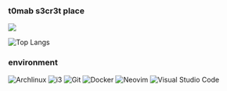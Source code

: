 ### t0mab s3cr3t place

<picture>
<source
  srcset="https://github-readme-stats.vercel.app/api?username=t0mab&show_icons=true&theme=dark"
  media="(prefers-color-scheme: dark)"
/>
<source
  srcset="https://github-readme-stats.vercel.app/api?username=t0mab&show_icons=true"
  media="(prefers-color-scheme: light), (prefers-color-scheme: no-preference)"
/>
<img src="https://github-readme-stats.vercel.app/api?username=t0mab&show_icons=true" />
</picture>

![Top Langs](https://github-readme-stats.vercel.app/api/top-langs/?username=t0mab&layout=compact&theme=vision-friendly-dark)

### environment

![Archlinux](https://img.shields.io/badge/Archlinux-D70A53?style=for-the-badge&logo=archlinux&logoColor=white)
![i3](https://img.shields.io/static/v1?style=for-the-badge&message=I3&color=4A86CF&logo=i3wm&logoColor=FFFFFF&label=)
![Git](https://img.shields.io/static/v1?style=for-the-badge&message=Git&color=F05032&logo=Git&logoColor=FFFFFF&label=)
![Docker](https://img.shields.io/static/v1?style=for-the-badge&message=Docker&color=2496ED&logo=Docker&logoColor=FFFFFF&label=)
![Neovim](https://img.shields.io/badge/NeoVim-%2357A143.svg?&style=for-the-badge&logo=neovim&logoColor=white)
![Visual Studio Code](https://img.shields.io/badge/Visual%20Studio%20Code-0078d7.svg?style=for-the-badge&logo=visual-studio-code&logoColor=white)

<!--
**t0mab/t0mab** is a ✨ _special_ ✨ repository because its `README.md` (this file) appears on your GitHub profile.

Here are some ideas to get you started:

- 🔭 I’m currently working on ...
- 🌱 I’m currently learning ...
- 👯 I’m looking to collaborate on ...
- 🤔 I’m looking for help with ...
- 💬 Ask me about ...
- 📫 How to reach me: ...
- 😄 Pronouns: ...
- ⚡ Fun fact: ...
-->
